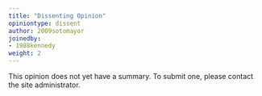```yaml
---
title: "Dissenting Opinion"
opiniontype: dissent
author: 2009sotomayor
joinedby:
- 1988kennedy
weight: 2
---
```

This opinion does not yet have a summary. To submit one, please contact the site administrator.